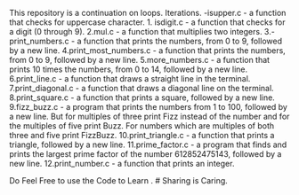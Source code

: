  This repository is a continuation on loops. Iterations.
-isupper.c - a function that checks for uppercase character.
                    1. isdigit.c - a function that checks for a digit (0 through 9).
		    2.mul.c - a function that multiplies two integers.
		    3.-print_numbers.c - a function that prints the numbers, from 0 to 9, followed by a new line.
		    4.print_most_numbers.c - a function that prints the numbers, from 0 to 9, followed by a new line.
		    5.more_numbers.c - a function that prints 10 times the numbers, from 0 to 14, followed by a new line.
	  	    6.print_line.c - a function that draws a straight line in the terminal.
		    7.print_diagonal.c - a function that draws a diagonal line on the terminal.
		    8.print_square.c - a function that prints a square, followed by a new line.
  		    9.fizz_buzz.c - a program that prints the numbers from 1 to 100, followed by a new line. But for multiples of three print Fizz instead of the number and for the multiples of five print Buzz. For numbers which are multiples of both three and five print FizzBuzz.
                   10.print_triangle.c - a function that prints a triangle, followed by a new line.
                   11.prime_factor.c - a program that finds and prints the largest prime factor of the number 612852475143, followed by a new line.
                   12.print_number.c - a function that prints an integer.


Do Feel Free to use the Code to Learn .  # Sharing is Caring.

